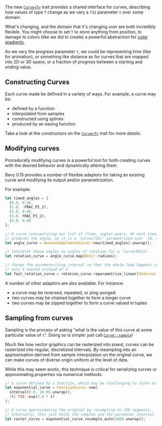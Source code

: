 <!-- A Curve trait for general interoperation — Part I -->
<!-- https://github.com/bevyengine/bevy/pull/14630 -->

The new [`Curve<T>`] trait provides a shared interface for curves, describing how values of type `T` change as we vary a `f32` parameter `t` over some domain.

What's changing, and the domain that it's changing *over* are both incredibly flexible.
You might choose to set `T` to store anything from position, to damage to colors (like we did to create) a powerful abstraction for [color gradients](https://docs.rs/bevy/0.15.0/bevy/color/struct.ColorCurve.html).

As we vary the progress parameter `t`, we could be representing time (like for animation),
or something like distance as for curves that are mapped into 2D or 3D space,
or a fraction of progress between a starting and ending value.

## Constructing Curves

Each curve made be defined in a variety of ways. For example, a curve may be:

* defined by a function
* interpolated from samples
* constructed using splines
* produced by an easing function

Take a look at the constructors on the [`Curve<T>`] trait for more details.

## Modifying curves

Procedurally modifying curves is a powerful tool for both creating curves with the desired behavior and dynamically altering them.

Bevy 0.15 provides a number of flexible adaptors for taking an existing curve and
modifying its output and/or parametrization.

For example:

```rust
let timed_angles = [
  (0.0, 0.0),
  (1.0, -FRAC_PI_2),
  (2.0, 0.0),
  (3.0, FRAC_PI_2),
  (4.0, 0.0)
];

// A curve interpolating our list of (time, angle)-pairs. At each time, it
// produces the angle, so it is a `Curve<f32>` parametrized over `[0, 4]`.
let angle_curve = UnevenSampleAutoCurve::new(timed_angles).unwrap();

// Interpret these angles as angles of rotation for a `Curve<Rot2>`.
let rotation_curve = angle_curve.map(Rot2::radians);

// Change the parameterizing interval so that the whole loop happens in
// only 1 second instead of 4.
let fast_rotation_curve = rotation_curve.reparametrize_linear(Interval::UNIT).unwrap();
```

A number of other adaptors are also available. For instance:

* a curve may be reversed, repeated, or ping-ponged
* two curves may be chained together to form a longer curve
* two curves may be zipped together to form a curve valued in tuples

## Sampling from curves

Sampling is the process of asking "what is the value of this curve at some particular value of `t`".
Doing so is simple: just call [`Curve::sample`]!

Much like how vector graphics can be rasterized into pixesl, curves can be rasterized into regular, discretized intervals.
By resampling into an approximation derived from sample interpolation
on the original curve, we can make curves of diverse origin
uniform at the level of data.

While this may seem exotic, this technique is critical for serializing curves or
approximating properties via numerical methods.

```rust
// A curve defined by a function, which may be challenging to store as data.
let exponential_curve = FunctionCurve::new(
  interval(0.0, 10.0).unwrap(), 
  |t| f32::exp(2.0 * t)
);

// A curve approximating the original by resampling on 100 segments.
// Internally, this just holds the samples and the parameter interval.
let raster_curve = exponential_curve.resample_auto(100).unwrap();
```

[`Curve<T>`]: https://docs.rs/bevy/0.15.0/bevy/math/trait.Curve.html
[`Curve::sample`]: https://docs.rs/bevy/0.15.0/bevy/math/trait.Curve.html#method.sample
